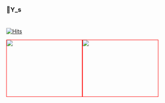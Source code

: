 ### 👋Y_s
#
<!--
**WeeYoungSeok/WeeYoungSeok** is a ✨ _special_ ✨ repository because its `README.md` (this file) appears on your GitHub profile.

Here are some ideas to get you started:

- 🔭 I’m currently working on ...
- 🌱 I’m currently learning ...
- 👯 I’m looking to collaborate on ...
- 🤔 I’m looking for help with ...
- 💬 Ask me about ...
- 📫 How to reach me: ...
- 😄 Pronouns: ...
- ⚡ Fun fact: ...
-->
[![Hits](https://hits.seeyoufarm.com/api/count/incr/badge.svg?url=https%3A%2F%2Fgithub.com%2FWeeYoungSeok&count_bg=%2379C83D&title_bg=%23555555&icon=&icon_color=%23E7E7E7&title=hits&edge_flat=false)](https://hits.seeyoufarm.com)
<br/>


<div align="left" width=100% height=100>
    <div  style="width:200px; height:150px; border:1px solid red; float:left;">
    <img src="https://github-readme-stats.vercel.app/api?username=WeeYoungSeok"/>
    </div>
    <div  style="width:200px; height:150px; border:1px solid red; float:left;">
    <img src="https://github-readme-stats.vercel.app/api/top-langs/?username=WeeYoungSeok&layout=compact&theme=tokyonight"/>
    </div>
</div>

